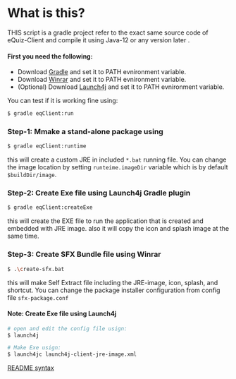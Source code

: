 # What is this?

THIS script is a gradle project refer to the exact same source code of eQuiz-Client
and compile it using Java-12 or any version later .
#### First you need the following:
- Download [Gradle](https://gradle.org/install) and set it to PATH evnironment variable.
- Download [Winrar](https://www.win-rar.com/start.html?&L=0) and set it to PATH evnironment variable.
- (Optional) Download [Launch4j](http://launch4j.sourceforge.net/) and set it to PATH evnironment variable.

You can test if it is working fine using:
```bash
$ gradle eqClient:run
```

### **Step-1:** Mmake a stand-alone package using
```bash
$ gradle eqClient:runtime
```
this will create a custom JRE in included `*.bat` running file. You can change the image location by setting `runteime.imageDir` variable which is by default `$buildDir/image`.

### **Step-2:** Create Exe file using Launch4j Gradle plugin
```bash
$ gradle eqClient:createExe
```
this will create the EXE file to run the application that is created and embedded with JRE image. also it will copy the icon and splash image at the same time.

### **Step-3:** Create SFX Bundle file using Winrar
```bash
$ .\create-sfx.bat
```
this will make Self Extract file including the JRE-image, icon, splash, and shortcut. You can change the package installer configuration from config file `sfx-package.conf`



#### **Note:** Create Exe file using Launch4j
```bash
# open and edit the config file usign:
$ launch4j

# Make Exe usign:
$ launch4jc launch4j-client-jre-image.xml
```

[README syntax](https://help.github.com/en/articles/basic-writing-and-formatting-syntax)